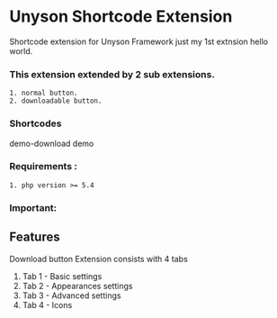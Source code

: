 # Unyson Shortcode Extension

Shortcode extension for Unyson Framework just my 1st extnsion hello world.

### This extension extended by 2 sub extensions.

    1. normal button. 
    2. downloadable button.
    
    
### Shortcodes
demo-download
demo

### Requirements :
    1. php version >= 5.4
    
### Important:

## Features
Download button Extension consists with 4 tabs

01. Tab 1 - Basic settings
02. Tab 2 - Appearances settings
03. Tab 3 - Advanced settings
04. Tab 4 - Icons
